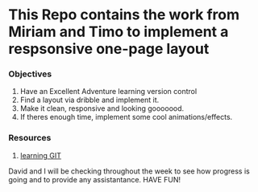 # This Repo contains the work from Miriam and Timo to implement a respsonsive one-page layout


### Objectives
  1. Have an Excellent Adventure learning version control
  2. Find a layout via dribble and implement it.
  3. Make it clean, responsive and looking gooooood.
  4. If theres enough time, implement some cool animations/effects.

### Resources
  1. [learning GIT](https://try.github.io/)



David and I will be checking throughout the week to see how progress is going and to provide any assistantance. HAVE FUN!